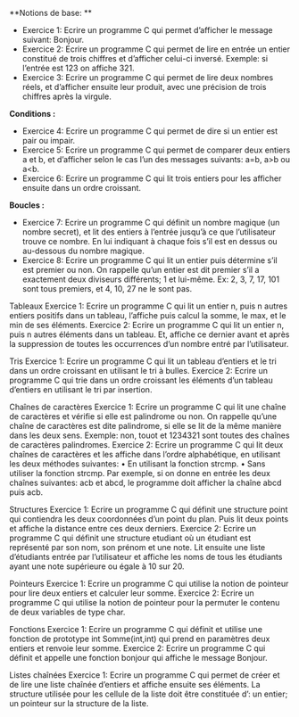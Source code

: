 **Notions de base: **

- Exercice 1: Ecrire un programme C qui permet d’afficher le message suivant: Bonjour.
- Exercice 2: Ecrire un programme C qui permet de lire en entrée un entier constitué de trois chiffres et d’afficher celui-ci inversé. Exemple: si l’entrée est 123 on affiche 321.
- Exercice 3: Ecrire un programme C qui permet de lire deux nombres réels, et d’afficher ensuite leur produit, avec une précision de trois chiffres après la virgule.

**Conditions :**

- Exercice 4: Ecrire un programme C qui permet de dire si un entier est pair ou impair.
- Exercice 5: Ecrire un programme C qui permet de comparer deux entiers a et b, et d’afficher selon le cas l’un des messages suivants: a=b, a>b ou a<b.
- Exercice 6: Ecrire un programme C qui lit trois entiers pour les afficher ensuite dans un ordre croissant.

**Boucles :**
- Exercice 7: Ecrire un programme C qui définit un nombre magique (un nombre secret), et lit des entiers à l’entrée jusqu’à ce que l’utilisateur trouve ce nombre. En lui indiquant à chaque fois s’il est en dessus ou au-dessous du nombre magique.
- Exercice 8: Ecrire un programme C qui lit un entier puis détermine s’il est premier ou non.
On rappelle qu’un entier est dit premier s’il a exactement deux diviseurs différents; 1 et lui-même.
Ex: 2, 3, 7, 17, 101 sont tous premiers, et 4, 10, 27 ne le sont pas.

Tableaux
Exercice 1: Ecrire un programme C qui lit un entier n, puis n autres entiers positifs dans un tableau, l’affiche puis calcul la somme, le max, et le min de ses éléments.
Exercice 2: Ecrire un programme C qui lit un entier n, puis n autres éléments dans un tableau. Et, affiche ce dernier avant et après la suppression de toutes les occurrences d’un nombre entré par l’utilisateur.

Tris
Exercice 1: Ecrire un programme C qui lit un tableau d’entiers et le tri dans un ordre croissant en utilisant le tri à bulles.
Exercice 2: Ecrire un programme C qui trie dans un ordre croissant les éléments d’un tableau d’entiers en utilisant le tri par insertion.

Chaînes de caractères
Exercice 1: Ecrire un programme C qui lit une chaîne de caractères et vérifie si elle est palindrome ou non. On rappelle qu’une chaîne de caractères est dite palindrome, si elle se lit de la même manière dans les deux sens. Exemple: non, touot et 1234321 sont toutes des chaînes de caractères palindromes.
Exercice 2: Ecrire un programme C qui lit deux chaînes de caractères et les affiche dans l’ordre alphabétique, en utilisant les deux méthodes suivantes:
• En utilisant la fonction strcmp.
• Sans utiliser la fonction strcmp.
Par exemple, si on donne en entrée les deux chaînes suivantes: acb et abcd, le programme doit afficher la chaîne abcd puis acb.

Structures
Exercice 1: Ecrire un programme C qui définit une structure point qui contiendra les deux coordonnées d’un point du plan. Puis lit deux points et affiche la distance entre ces deux derniers.
Exercice 2: Ecrire un programme C qui définit une structure etudiant où un étudiant est représenté par son nom, son prénom et une note. Lit ensuite une liste d’étudiants entrée par l’utilisateur et affiche les noms de tous les étudiants ayant une note supérieure ou égale à 10 sur 20.

Pointeurs
Exercice 1: Ecrire un programme C qui utilise la notion de pointeur pour lire deux entiers et calculer leur somme.
Exercice 2: Ecrire un programme C qui utilise la notion de pointeur pour la permuter le contenu de deux variables de type char.

Fonctions
Exercice 1: Ecrire un programme C qui définit et utilise une fonction de prototype int Somme(int,int) qui prend en paramètres deux entiers et renvoie leur somme.
Exercice 2: Ecrire un programme C qui définit et appelle une fonction bonjour qui affiche le message Bonjour.

Listes chaînées
Exercice 1: Ecrire un programme C qui permet de créer et de lire une liste chaînée d’entiers et affiche ensuite ses éléments.
La structure utilisée pour les cellule de la liste doit être constituée d’:
un entier;
un pointeur sur la structure de la liste.
